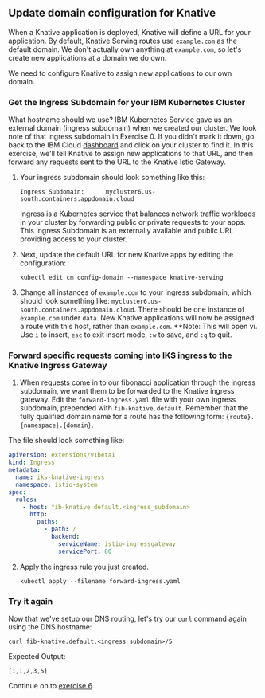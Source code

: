 ## Update domain configuration for Knative
When a Knative application is deployed, Knative will define a URL for your application. By default, Knative Serving routes use `example.com` as the default domain. We don't actually own anything at `example.com`, so let's create new applications at a domain we do own.

We need to configure Knative to assign new applications to our own domain.

### Get the Ingress Subdomain for your IBM Kubernetes Cluster
What hostname should we use? IBM Kubernetes Service gave us an external domain (ingress subdomain) when we created our cluster. We took note of that ingress subdomain in Exercise 0. If you didn't mark it down, go back to the IBM Cloud [dashboard](https://cloud.ibm.com/containers-kubernetes/clusters) and click on your cluster to find it. In this exercise, we'll tell Knative to assign new applications to that URL, and then forward any requests sent to the URL to the Knative Istio Gateway.

1. Your ingress subdomain should look something like this:

	```
	Ingress Subdomain:      mycluster6.us-south.containers.appdomain.cloud   
	```

	Ingress is a Kubernetes service that balances network traffic workloads in your cluster by forwarding public or private requests to your apps. This Ingress Subdomain is an externally available and public URL providing access to your cluster.

2. Next, update the default URL for new Knative apps by editing the configuration:

	```
	kubectl edit cm config-domain --namespace knative-serving
	```

3. Change all instances of `example.com` to your ingress subdomain, which should look something like: `mycluster6.us-south.containers.appdomain.cloud`. There should be one instance of `example.com` under `data`. New Knative applications will now be assigned a route with this host, rather than `example.com`.  **Note: This will open vi. Use `i` to insert, `esc` to exit insert mode, `:w` to save, and `:q` to quit.

### Forward specific requests coming into IKS ingress to the Knative Ingress Gateway

1. When requests come in to our fibonacci application through the ingress subdomain, we want them to be forwarded to the Knative ingress gateway. Edit the `forward-ingress.yaml` file with your own ingress subdomain, prepended with `fib-knative.default`. Remember that the fully qualified domain name for a route has the following form: `{route}.{namespace}.{domain}`.

The file should look something like:

```yaml
apiVersion: extensions/v1beta1
kind: Ingress
metadata:
  name: iks-knative-ingress
  namespace: istio-system
spec:
  rules:
    - host: fib-knative.default.<ingress_subdomain>
      http:
        paths:
          - path: /
            backend:
              serviceName: istio-ingressgateway
              servicePort: 80
```

2. Apply the ingress rule you just created.

	```
	kubectl apply --filename forward-ingress.yaml
	```

### Try it again

Now that we've setup our DNS routing, let's try our `curl` command again using the DNS hostname:

```
curl fib-knative.default.<ingress_subdomain>/5
```

Expected Output:
```
[1,1,2,3,5]
```

Continue on to [exercise 6](../exercise-6/README.md).
